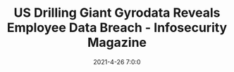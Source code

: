 ---
"title": "US Drilling Giant Gyrodata Reveals Employee Data Breach - Infosecurity Magazine"
"date": "2021-4-26 7:0:0"
"feed_name": "GOOGLENEWS"
"feed_website": "https://news.google.com/search?q=drilling%2Bincident&hl=en-US&gl=US&ceid=US:en"
"feed_rss": "https://news.google.com/rss/search?q=drilling%2Bincident&hl=en-US&gl=US&ceid=US:en"
"link": "https://www.infosecurity-magazine.com/news/us-drilling-giant-gyrodata/"
"file": "_posts/2021-4-26-7-0-0_GOOGLENEWS_b12c1c6fd1fe96ac1f9430d44c09a97ae9c2936d.md"
"accident": "0"
"drilling": "0"
"dead": "0"
"injured": "0"
---